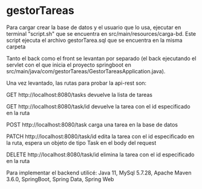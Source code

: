 # gestorTareas

Para cargar crear la base de datos y el usuario que lo usa, ejecutar en terminal "script.sh" que se encuentra en src/main/resources/carga-bd.
Este script ejecuta el archivo gestorTarea.sql que se encuentra en la misma carpeta

Tanto el back como el front se levantan por separado (el back ejecutando el servlet con el que inicia el proyecto springboot en
src/main/java/com/gestorTareas/GestorTareasApplication.java).

Una vez levantado, las rutas para probar la api-rest son: 

GET http://localhost:8080/tasks devuelve la lista de tareas

GET http://localhost:8080/task/id  devuelve la tarea con el id especificado en la ruta

POST  http://localhost:8080/task  carga una tarea en la base de datos

PATCH http://localhost:8080/task/id   edita la tarea con el id especificado en la ruta, espera un objeto de tipo Task en el body del request

DELETE http://localhost:8080/task/id  elimina la tarea con el id especificado en la ruta


Para implementar el backend utilicé: Java 11, MySql 5.7.28, Apache Maven 3.6.0, SpringBoot, Spring Data, Spring Web
